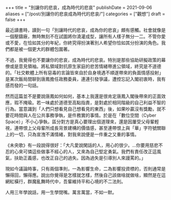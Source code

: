+++
title = "別讓你的悲哀，成為時代的悲哀"
publishDate = 2021-09-06
aliases = ["/post/別讓你的悲哀成為時代的悲哀/"]
categories = ["觀想"]
draft = false
+++

最近讀書時，讀到一句「別讓時代的悲哀，成為你的悲哀」頗有感觸。社會就像是一個壓鑄廠，無時無刻不在試圖將你澆灌成型，讓所有人樣子無分一二。不管你愛或不愛，在恰如其分的年紀，你終究得扮演著別人希望你恰如其分扮演的角色。我們都是被一個更大的群體包圍著。

不過，我覺得也不要讓你的悲哀，成為時代的悲哀。特別是那些協助研擬政策的幕僚或是意見領袖。將私領域對抗原生家庭的悲苦情緒帶進公領域，終究是不道德的。「社交軟體上所有惡毒的言論皆來自於自身境遇不順遂帶來的負面情感投射」是某次飯局間聊到唐鳳擔任政務委員，連連引發爭議，遭控忘記入閣初衷時，我有感而發的一句話。

然而這篇並不是要說唐鳳如何如何，基本上我還是很肯定唐鳳入閣後帶來的正面效應，瑕不掩瑜。若一味處於道德至高點指責，是對處於相同階級的自己利益不智的行為。當意識到「人們只想看見自己想看見的東西」後，如果吵贏沒有獎勵，就不要花時間與人在公共事務爭執，是件務實的事情。於是在「數位空間（Cyber Space）」不小心爭執，區分對方是真心要理出個道理來，還是因屢受父母輩輕視，連帶恨上父母輩所成長背景建構的價值感，甚至連帶恨上與「華」字符號關聯上的一切，只為宣洩不滿情緒，對我來說便是一件重之又重的事情。

《未央歌》有一段說得很好：「大凡愛說閑話的人，用心的很少。...你要用慈悲不忍的心來可憐這些做事不經心的人，又來為自己堅定勇氣。我們有責任改正這風氣，扶助正義感，也改正自己的過失。因為過失是引導別人來謾罵的。」

現如今議論時事，只有兩個準則，一為影響生命，二為影響投資標的，否則通常是懶得回，懶得應。說出你覺得是怎樣就怎樣，然後自己該做啥就做啥，顯然是在這網紅橫行，群魔亂舞時代中，吾輩維持平和心境的不二法則。

人用三年學說話，用一生學閉嘴。萬言萬當，不如一默。
